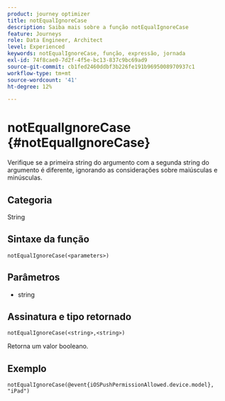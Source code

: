 ```yaml
---
product: journey optimizer
title: notEqualIgnoreCase
description: Saiba mais sobre a função notEqualIgnoreCase
feature: Journeys
role: Data Engineer, Architect
level: Experienced
keywords: notEqualIgnoreCase, função, expressão, jornada
exl-id: 74f8cae0-7d2f-4f5e-bc13-837c9bc69ad9
source-git-commit: cb1fed2460ddbf3b226fe191b9695008970937c1
workflow-type: tm+mt
source-wordcount: '41'
ht-degree: 12%

---
```


# notEqualIgnoreCase {#notEqualIgnoreCase}

Verifique se a primeira string do argumento com a segunda string do argumento é diferente, ignorando as considerações sobre maiúsculas e minúsculas.

## Categoria

String

## Sintaxe da função

`notEqualIgnoreCase(<parameters>)`

## Parâmetros

* string

## Assinatura e tipo retornado

`notEqualIgnoreCase(<string>,<string>)`

Retorna um valor booleano.

## Exemplo

`notEqualIgnoreCase(@event{iOSPushPermissionAllowed.device.model}, "iPad")`
